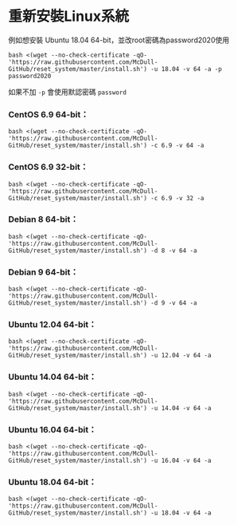 # 重新安裝Linux系統

例如想安裝 Ubuntu 18.04 64-bit，並改root密碼為password2020使用

`bash <(wget --no-check-certificate -qO- 'https://raw.githubusercontent.com/McDull-GitHub/reset_system/master/install.sh') -u 18.04 -v 64 -a -p password2020`

如果不加 `-p` 會使用默認密碼 `password`

### CentOS 6.9 64-bit：
`bash <(wget --no-check-certificate -qO- 'https://raw.githubusercontent.com/McDull-GitHub/reset_system/master/install.sh') -c 6.9 -v 64 -a`

### CentOS 6.9 32-bit：
`bash <(wget --no-check-certificate -qO- 'https://raw.githubusercontent.com/McDull-GitHub/reset_system/master/install.sh') -c 6.9 -v 32 -a`

### Debian 8 64-bit：
`bash <(wget --no-check-certificate -qO- 'https://raw.githubusercontent.com/McDull-GitHub/reset_system/master/install.sh') -d 8 -v 64 -a`

### Debian 9 64-bit：
`bash <(wget --no-check-certificate -qO- 'https://raw.githubusercontent.com/McDull-GitHub/reset_system/master/install.sh') -d 9 -v 64 -a`

### Ubuntu 12.04 64-bit：
`bash <(wget --no-check-certificate -qO- 'https://raw.githubusercontent.com/McDull-GitHub/reset_system/master/install.sh') -u 12.04 -v 64 -a`

### Ubuntu 14.04 64-bit：
`bash <(wget --no-check-certificate -qO- 'https://raw.githubusercontent.com/McDull-GitHub/reset_system/master/install.sh') -u 14.04 -v 64 -a`

### Ubuntu 16.04 64-bit：
`bash <(wget --no-check-certificate -qO- 'https://raw.githubusercontent.com/McDull-GitHub/reset_system/master/install.sh') -u 16.04 -v 64 -a`

### Ubuntu 18.04 64-bit：
`bash <(wget --no-check-certificate -qO- 'https://raw.githubusercontent.com/McDull-GitHub/reset_system/master/install.sh') -u 18.04 -v 64 -a`

